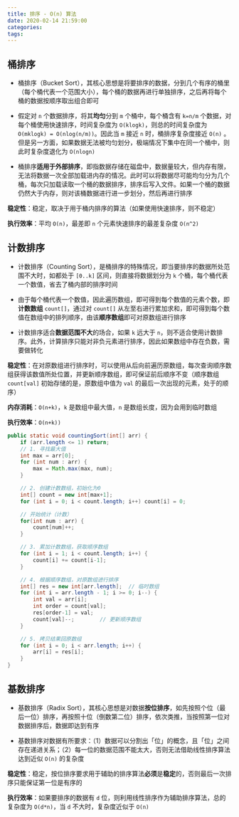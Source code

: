 ```yaml
---
title: 排序 - O(n) 算法
date: 2020-02-14 21:59:00
categories: 
tags:
---
```

## 桶排序
- 桶排序（Bucket Sort），其核心思想是将要排序的数据，分到几个有序的桶里（每个桶代表一个范围大小），每个桶的数据再进行单独排序，之后再将每个桶的数据按顺序取出组合即可

- 假定对 `n` 个数据排序，将其**均匀**分到 `m` 个桶中，每个桶含有 `k=n/m` 个数据，对每个桶使用快速排序，时间复杂度为 `O(klogk)`，则总的时间复杂度为 `O(mklogk) = O(nlog(n/m))`。因此当 `m` 接近 `n` 时，桶排序复杂度接近 `O(n)` 。但是另一方面，如果数据无法被均匀划分，极端情况下集中在同一个桶中，则此时复杂度退化为 `O(nlogn)`

- 桶排序**适用于外部排序**，即指数据存储在磁盘中，数据量较大，但内存有限，无法将数据一次全部加载进内存的情况。此时可以将数据尽可能均匀分为几个桶，每次只加载读取一个桶的数据排序，排序后写入文件。如果一个桶的数据仍然大于内存，则对该桶数据进行进一步划分，然后再进行排序

**稳定性**：稳定，取决于用于桶内排序的算法（如果使用快速排序，则不稳定）

**执行效率**：平均 `O(n)`，最差即 `n` 个元素快速排序的最差复杂度 `O(n^2)`

## 计数排序
- 计数排序（Counting Sort），是桶排序的特殊情况，即当要排序的数据所处范围不大时，如都处于 `[0..k]` 区间，则直接将数据划分为 `k` 个桶，每个桶代表一个数值，省去了桶内部的排序时间

- 由于每个桶代表一个数值，因此遍历数组，即可得到每个数值的元素个数，即**计数数组** `count[]`，通过对 `count[]` 从左至右进行累加求和，即可得到每个数值在数组中的排列顺序，由该**顺序数组**即可对原数组进行排序

- 计数排序适合**数据范围不大**的场合，如果 `k` 远大于 `n`，则不适合使用计数排序。此外，计算排序只能对非负元素进行排序，因此如果数组中存在负数，需要做转化

**稳定性**：在对原数组进行排序时，可以使用从后向前遍历原数组，每次查询顺序数组获得该数值所处位置，并更新顺序数组，即可保证前后顺序不变（顺序数组 `count[val]` 初始存储的是，原数组中值为 `val` 的最后一次出现的元素，处于的顺序）

**内存消耗**：`O(n+k)`，`k` 是数组中最大值，`n` 是数组长度，因为会用到临时数组

**执行效率**：`O(n+k))`

```java
public static void countingSort(int[] arr) {
    if (arr.length <= 1) return;
    // 1. 寻找最大值
    int max = arr[0];
    for (int num : arr) {
        max = Math.max(max, num);
    }

    // 2. 创建计数数组，初始化为0
    int[] count = new int[max+1];
    for (int i = 0; i < count.length; i++) count[i] = 0;

    // 开始统计（计数）
    for(int num : arr) {
        count[num]++;
    }

    // 3. 累加计数数组，获取顺序数组
    for (int i = 1; i < count.length; i++) {
        count[i] += count[i-1];
    }

    // 4. 根据顺序数组，对原数组进行排序
    int[] res = new int[arr.length];  // 临时数组
    for (int i = arr.length - 1; i >= 0; i--) {
        int val = arr[i];
        int order = count[val];
        res[order-1] = val;
        count[val]--;        // 更新顺序数组
    }

    // 5. 拷贝结果回原数组
    for (int i = 0; i < arr.length; i++) {
        arr[i] = res[i];
    }
}
```

## 基数排序
- 基数排序（Radix Sort），其核心思想是对数据**按位排序**，如先按照个位（最后一位）排序，再按照十位（倒数第二位）排序，依次类推，当按照第一位对数据排序后，数据即达到有序

- 基数排序对数据有所要求：（1）数据可以分割出「位」的概念，且「位」之间存在递进关系；（2）每一位的数据范围不能太大，否则无法借助线性排序算法达到近似 `O(n)` 的复杂度
    
**稳定性**：稳定，按位排序要求用于辅助的排序算法**必须**是**稳定**的，否则最后一次排序只能保证第一位是有序的

**执行效率**：如果要排序的数据有 `d` 位，则利用线性排序作为辅助排序算法，总的复杂度为 `O(d*n)`，当 `d` 不大时，复杂度近似于 `O(n)`


